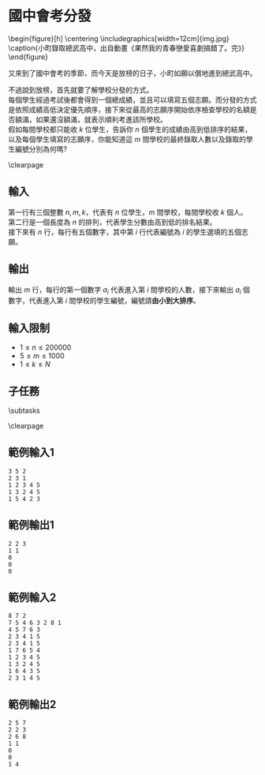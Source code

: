 # 國中會考分發

\begin{figure}[h]
\centering
\includegraphics[width=12cm]{img.jpg}
\caption{小町錄取總武高中，出自動畫《果然我的青春戀愛喜劇搞錯了。完》}
\end{figure}

又來到了國中會考的季節，而今天是放榜的日子，小町如願以償地進到總武高中。  

不過說到放榜，首先就要了解學校分發的方式。  
每個學生經過考試後都會得到一個總成績，並且可以填寫五個志願。而分發的方式是依照成績高低決定優先順序，接下來從最高的志願序開始依序檢查學校的名額是否額滿，如果還沒額滿，就表示順利考進該所學校。  
假如每間學校都只能收 $k$ 位學生，告訴你 $n$ 個學生的成績由高到低排序的結果，以及每個學生填寫的志願序，你能知道這 $m$ 間學校的最終錄取人數以及錄取的學生編號分別為何嗎?  

\clearpage

## 輸入
第一行有三個整數 $n, m, k$，代表有 $n$ 位學生，$m$ 間學校，每間學校收 $k$ 個人。  
第二行是一個長度為 $n$ 的排列，代表學生分數由高到低的排名結果。  
接下來有 $n$ 行，每行有五個數字，其中第 $i$ 行代表編號為 $i$ 的學生選填的五個志願。  

## 輸出
輸出 $m$ 行，每行的第一個數字 $a_i$ 代表進入第 $i$ 間學校的人數，接下來輸出 $a_i$ 個數字，代表進入第 $i$ 間學校的學生編號，編號請**由小到大排序**。  

## 輸入限制
 - $1 \leq n \leq 200000$
 - $5 \leq m \leq 1000$
 - $1 \leq k \leq N$

## 子任務
\subtasks

\clearpage

## 範例輸入1
```
3 5 2
2 3 1
1 2 3 4 5
1 3 2 4 5
1 5 4 2 3
```

## 範例輸出1
```
2 2 3
1 1
0
0
0
```

## 範例輸入2
```
8 7 2
7 5 4 6 3 2 8 1
4 5 7 6 3
2 3 4 1 5
2 3 4 1 5
1 7 6 5 4
1 2 3 4 5
1 3 2 4 5
1 6 4 3 5
2 3 1 4 5
```

## 範例輸出2
```
2 5 7
2 2 3
2 6 8
1 1
0
0
1 4
```
